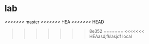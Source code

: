 # lab

<<<<<<< master
<<<<<<< HEA
<<<<<<< HEAD
>>>>>>> 8e352
=======
<<<<<<< HEAasdjfklasjdf
>>>>>>> local
